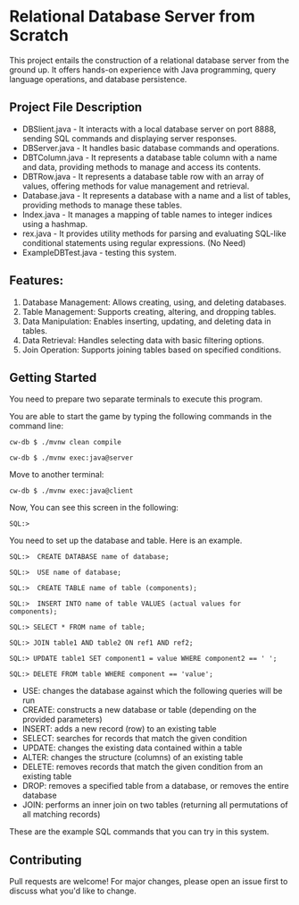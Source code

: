 # Relational Database Server from Scratch
This project entails the construction of a relational database server from the ground up. It offers hands-on experience with Java programming, query language operations, and database persistence.

## Project File Description 
- DBSlient.java - It interacts with a local database server on port 8888, sending SQL commands and displaying server responses.
- DBServer.java - It handles basic database commands and operations.
- DBTColumn.java - It represents a database table column with a name and data, providing methods to manage and access its contents.
- DBTRow.java - It represents a database table row with an array of values, offering methods for value management and retrieval.
- Database.java - It represents a database with a name and a list of tables, providing methods to manage these tables.
- Index.java - It manages a mapping of table names to integer indices using a hashmap. 
- rex.java - It provides utility methods for parsing and evaluating SQL-like conditional statements using regular expressions. (No Need)
- ExampleDBTest.java - testing this system. 


## Features:
1. Database Management: Allows creating, using, and deleting databases.
2. Table Management: Supports creating, altering, and dropping tables.
3. Data Manipulation: Enables inserting, updating, and deleting data in tables.
4. Data Retrieval: Handles selecting data with basic filtering options.
5. Join Operation: Supports joining tables based on specified conditions.

## Getting Started
You need to prepare two separate terminals to execute this program. 

You are able to start the game by typing the following commands in the command line:
```
cw-db $ ./mvnw clean compile
```
```
cw-db $ ./mvnw exec:java@server
```

Move to another terminal: 
```
cw-db $ ./mvnw exec:java@client
```
Now, You can see this screen in the following: 
```
SQL:> 
```
You need to set up the database and table. Here is an example.  
```
SQL:>  CREATE DATABASE name of database;
```
```
SQL:>  USE name of database;
```
```
SQL:>  CREATE TABLE name of table (components);
```
```
SQL:>  INSERT INTO name of table VALUES (actual values for components);
```
```
SQL:> SELECT * FROM name of table;
```
```
SQL:> JOIN table1 AND table2 ON ref1 AND ref2;
```
```
SQL:> UPDATE table1 SET component1 = value WHERE component2 == ' ';
```
```
SQL:> DELETE FROM table WHERE component == 'value'; 
```
- USE: changes the database against which the following queries will be run
- CREATE: constructs a new database or table (depending on the provided parameters)
- INSERT: adds a new record (row) to an existing table
- SELECT: searches for records that match the given condition
- UPDATE: changes the existing data contained within a table
- ALTER: changes the structure (columns) of an existing table
- DELETE: removes records that match the given condition from an existing table
- DROP: removes a specified table from a database, or removes the entire database
- JOIN: performs an inner join on two tables (returning all permutations of all matching records)

These are the example SQL commands that you can try in this system. 

## Contributing
Pull requests are welcome! For major changes, please open an issue first to discuss what you'd like to change.


